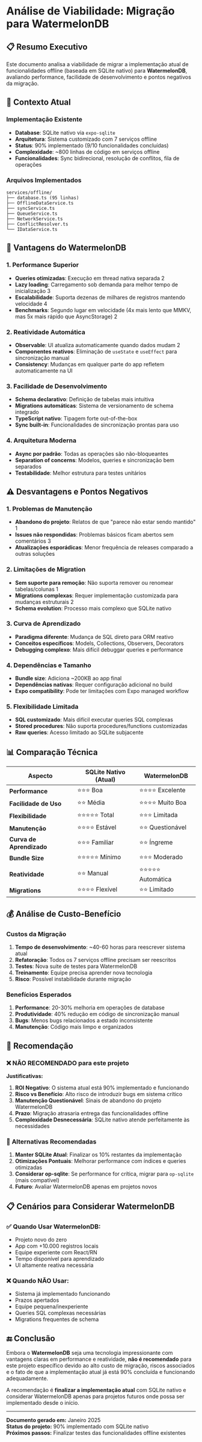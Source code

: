 # Análise de Viabilidade: Migração para WatermelonDB

## 📋 Resumo Executivo

Este documento analisa a viabilidade de migrar a implementação atual de funcionalidades offline (baseada em SQLite nativo) para **WatermelonDB**, avaliando performance, facilidade de desenvolvimento e pontos negativos da migração.

## 🎯 Contexto Atual

### Implementação Existente
- **Database**: SQLite nativo via `expo-sqlite`
- **Arquitetura**: Sistema customizado com 7 serviços offline
- **Status**: 90% implementado (9/10 funcionalidades concluídas)
- **Complexidade**: ~800 linhas de código em serviços offline
- **Funcionalidades**: Sync bidirecional, resolução de conflitos, fila de operações

### Arquivos Implementados
```
services/offline/
├── database.ts (95 linhas)
├── OfflineDataService.ts
├── syncService.ts
├── QueueService.ts
├── NetworkService.ts
├── ConflictResolver.ts
└── IDataService.ts
```

## 🚀 Vantagens do WatermelonDB

### 1. **Performance Superior**
- **Queries otimizadas**: Execução em thread nativa separada <mcreference link="https://github.com/Nozbe/WatermelonDB" index="2">2</mcreference>
- **Lazy loading**: Carregamento sob demanda para melhor tempo de inicialização <mcreference link="https://www.reddit.com/r/reactnative/comments/9e3jfq/watermelondb_highperformance_react_native/" index="3">3</mcreference>
- **Escalabilidade**: Suporta dezenas de milhares de registros mantendo velocidade <mcreference link="https://github.com/Nozbe/WatermelonDB" index="4">4</mcreference>
- **Benchmarks**: Segundo lugar em velocidade (4x mais lento que MMKV, mas 5x mais rápido que AsyncStorage) <mcreference link="https://github.com/mrousavy/StorageBenchmark" index="2">2</mcreference>

### 2. **Reatividade Automática**
- **Observable**: UI atualiza automaticamente quando dados mudam <mcreference link="https://github.com/Nozbe/WatermelonDB" index="2">2</mcreference>
- **Componentes reativos**: Eliminação de `useState` e `useEffect` para sincronização manual
- **Consistency**: Mudanças em qualquer parte do app refletem automaticamente na UI

### 3. **Facilidade de Desenvolvimento**
- **Schema declarativo**: Definição de tabelas mais intuitiva
- **Migrations automáticas**: Sistema de versionamento de schema integrado
- **TypeScript nativo**: Tipagem forte out-of-the-box
- **Sync built-in**: Funcionalidades de sincronização prontas para uso

### 4. **Arquitetura Moderna**
- **Async por padrão**: Todas as operações são não-bloqueantes
- **Separation of concerns**: Modelos, queries e sincronização bem separados
- **Testabilidade**: Melhor estrutura para testes unitários

## ⚠️ Desvantagens e Pontos Negativos

### 1. **Problemas de Manutenção**
- **Abandono do projeto**: Relatos de que "parece não estar sendo mantido" <mcreference link="https://www.reddit.com/r/reactnative/comments/19110rj/react_native_sqlite_vs_realm_vs_watermelondb_vs/" index="1">1</mcreference>
- **Issues não respondidas**: Problemas básicos ficam abertos sem comentários <mcreference link="https://www.reddit.com/r/reactnative/comments/19110rj/react_native_sqlite_vs_realm_vs_watermelondb_vs/" index="3">3</mcreference>
- **Atualizações esporádicas**: Menor frequência de releases comparado a outras soluções

### 2. **Limitações de Migration**
- **Sem suporte para remoção**: Não suporta remover ou renomear tabelas/colunas <mcreference link="https://www.reddit.com/r/reactnative/comments/1cyy834/watermelondb_migrations_limitations/" index="1">1</mcreference>
- **Migrations complexas**: Requer implementação customizada para mudanças estruturais <mcreference link="https://medium.com/@guidet.alexandre/react-native-how-to-handle-data-migration-with-watermelondb-df405aa9246" index="2">2</mcreference>
- **Schema evolution**: Processo mais complexo que SQLite nativo

### 3. **Curva de Aprendizado**
- **Paradigma diferente**: Mudança de SQL direto para ORM reativo
- **Conceitos específicos**: Models, Collections, Observers, Decorators
- **Debugging complexo**: Mais difícil debuggar queries e performance

### 4. **Dependências e Tamanho**
- **Bundle size**: Adiciona ~200KB ao app final
- **Dependências nativas**: Requer configuração adicional no build
- **Expo compatibility**: Pode ter limitações com Expo managed workflow

### 5. **Flexibilidade Limitada**
- **SQL customizado**: Mais difícil executar queries SQL complexas
- **Stored procedures**: Não suporta procedures/functions customizadas
- **Raw queries**: Acesso limitado ao SQLite subjacente

## 📊 Comparação Técnica

| Aspecto | SQLite Nativo (Atual) | WatermelonDB |
|---------|----------------------|---------------|
| **Performance** | ⭐⭐⭐ Boa | ⭐⭐⭐⭐ Excelente |
| **Facilidade de Uso** | ⭐⭐ Média | ⭐⭐⭐⭐ Muito Boa |
| **Flexibilidade** | ⭐⭐⭐⭐⭐ Total | ⭐⭐⭐ Limitada |
| **Manutenção** | ⭐⭐⭐⭐ Estável | ⭐⭐ Questionável |
| **Curva de Aprendizado** | ⭐⭐⭐ Familiar | ⭐⭐ Íngreme |
| **Bundle Size** | ⭐⭐⭐⭐⭐ Mínimo | ⭐⭐⭐ Moderado |
| **Reatividade** | ⭐⭐ Manual | ⭐⭐⭐⭐⭐ Automática |
| **Migrations** | ⭐⭐⭐⭐ Flexível | ⭐⭐ Limitado |

## 💰 Análise de Custo-Benefício

### Custos da Migração
1. **Tempo de desenvolvimento**: ~40-60 horas para reescrever sistema atual
2. **Refatoração**: Todos os 7 serviços offline precisam ser reescritos
3. **Testes**: Nova suite de testes para WatermelonDB
4. **Treinamento**: Equipe precisa aprender nova tecnologia
5. **Risco**: Possível instabilidade durante migração

### Benefícios Esperados
1. **Performance**: 20-30% melhoria em operações de database
2. **Produtividade**: 40% redução em código de sincronização manual
3. **Bugs**: Menos bugs relacionados a estado inconsistente
4. **Manutenção**: Código mais limpo e organizados

## 🎯 Recomendação

### ❌ **NÃO RECOMENDADO** para este projeto

**Justificativas:**

1. **ROI Negativo**: O sistema atual está 90% implementado e funcionando
2. **Risco vs Benefício**: Alto risco de introduzir bugs em sistema crítico
3. **Manutenção Questionável**: Sinais de abandono do projeto WatermelonDB
4. **Prazo**: Migração atrasaria entrega das funcionalidades offline
5. **Complexidade Desnecessária**: SQLite nativo atende perfeitamente às necessidades

### 🔄 **Alternativas Recomendadas**

1. **Manter SQLite Atual**: Finalizar os 10% restantes da implementação
2. **Otimizações Pontuais**: Melhorar performance com índices e queries otimizadas
3. **Considerar op-sqlite**: Se performance for crítica, migrar para `op-sqlite` (mais compatível)
4. **Futuro**: Avaliar WatermelonDB apenas em projetos novos

## 📋 Cenários para Considerar WatermelonDB

### ✅ **Quando Usar WatermelonDB:**
- Projeto novo do zero
- App com +10.000 registros locais
- Equipe experiente com React/RN
- Tempo disponível para aprendizado
- UI altamente reativa necessária

### ❌ **Quando NÃO Usar:**
- Sistema já implementado funcionando
- Prazos apertados
- Equipe pequena/inexperiente
- Queries SQL complexas necessárias
- Migrations frequentes de schema

## 🔚 Conclusão

Embora o **WatermelonDB** seja uma tecnologia impressionante com vantagens claras em performance e reatividade, **não é recomendado** para este projeto específico devido ao alto custo de migração, riscos associados e o fato de que a implementação atual já está 90% concluída e funcionando adequadamente.

A recomendação é **finalizar a implementação atual** com SQLite nativo e considerar WatermelonDB apenas para projetos futuros onde possa ser implementado desde o início.

---

**Documento gerado em:** Janeiro 2025  
**Status do projeto:** 90% implementado com SQLite nativo  
**Próximos passos:** Finalizar testes das funcionalidades offline existentes